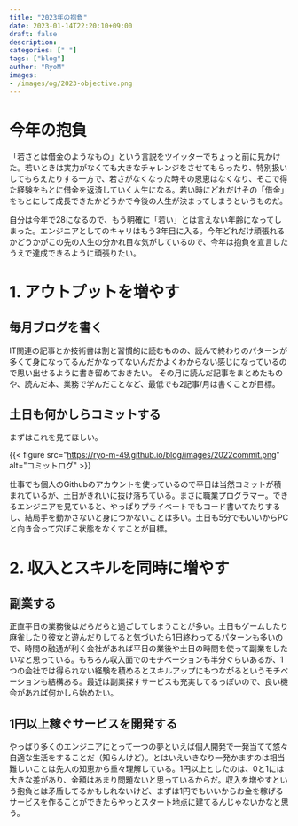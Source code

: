 ```yaml
---
title: "2023年の抱負"
date: 2023-01-14T22:20:10+09:00
draft: false
description: 
categories: [" "]
tags: ["blog"]
author: "RyoM"
images:
- /images/og/2023-objective.png
---
```


# 今年の抱負

「若さとは借金のようなもの」という言説をツイッターでちょっと前に見かけた。若いときは実力がなくても大きなチャレンジをさせてもらったり、特別扱いしてもらえたりする一方で、若さがなくなった時その恩恵はなくなり、そこで得た経験をもとに借金を返済していく人生になる。若い時にどれだけその「借金」をもとにして成長できたかどうかで今後の人生が決まってしまうというものだ。

自分は今年で28になるので、もう明確に「若い」とは言えない年齢になってしまった。エンジニアとしてのキャリはもう3年目に入る。今年どれだけ頑張れるかどうかがこの先の人生の分かれ目な気がしているので、今年は抱負を宣言したうえで達成できるように頑張りたい。

# 1. アウトプットを増やす

## 毎月ブログを書く

IT関連の記事とか技術書は割と習慣的に読むものの、読んで終わりのパターンが多くて身になってるんだかなってないんだかよくわからない感じになっているので思い出せるように書き留めておきたい。
その月に読んだ記事をまとめたものや、読んだ本、業務で学んだことなど、最低でも2記事/月は書くことが目標。

## 土日も何かしらコミットする

まずはこれを見てほしい。

{{< figure src="https://ryo-m-49.github.io/blog/images/2022commit.png" alt="コミットログ" >}}

仕事でも個人のGithubのアカウントを使っているので平日は当然コミットが積まれているが、土日がきれいに抜け落ちている。まさに職業プログラマー。できるエンジニアを見ていると、やっぱりプライベートでもコード書いてたりするし、結局手を動かさないと身につかないことは多い。土日も5分でもいいからPCと向き合って穴ぼこ状態をなくすことが目標。

# 2. 収入とスキルを同時に増やす

## 副業する

正直平日の業務後はだらだらと過ごしてしまうことが多い。土日もゲームしたり麻雀したり彼女と遊んだりしてると気づいたら1日終わってるパターンも多いので、時間の融通が利く会社があれば平日の業後や土日の時間を使って副業をしたいなと思っている。もちろん収入面でのモチベーションも半分ぐらいあるが、1つの会社では得られない経験を積めるとスキルアップにもつながるというモチベーションも結構ある。最近は副業探すサービスも充実してるっぽいので、良い機会があれば何かしら始めたい。

## 1円以上稼ぐサービスを開発する

やっぱり多くのエンジニアにとって一つの夢といえば個人開発で一発当てて悠々自適な生活をすることだ（知らんけど）。とはいえいきなり一発かますのは相当難しいことは先人の知恵から重々理解している。1円以上としたのは、0と1には大きな差があり、金額はあまり問題ないと思っているからだ。収入を増やすという抱負とは矛盾してるかもしれないけど、まずは1円でもいいからお金を稼げるサービスを作ることができたらやっとスタート地点に建てるんじゃないかなと思う。
